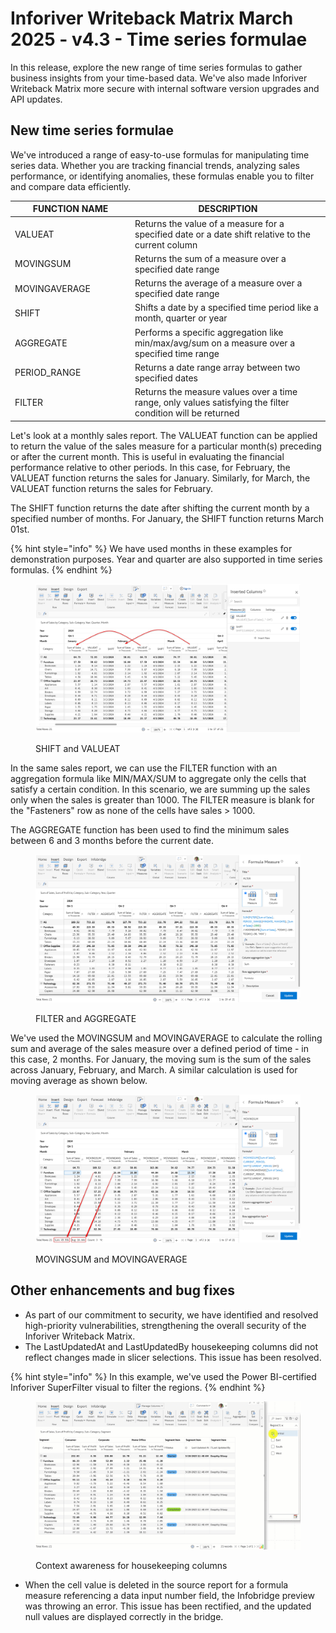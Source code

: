 # Inforiver Writeback Matrix March 2025 - v4.3 - Time series formulae

In this release, explore the new range of time series formulas to gather business insights from your time-based data. We've also made Inforiver Writeback Matrix more secure with internal software version upgrades and API updates.

## New time series formulae

We've introduced a range of easy-to-use formulas for manipulating time series data. Whether you are tracking financial trends, analyzing sales performance, or identifying anomalies, these formulas enable you to filter and compare data efficiently.

<table><thead><tr><th width="178">FUNCTION NAME</th><th>DESCRIPTION</th></tr></thead><tbody><tr><td>VALUEAT</td><td>Returns the value of a measure for a specified date or a date shift relative to the current column</td></tr><tr><td>MOVINGSUM</td><td>Returns the sum of a measure over a specified date range</td></tr><tr><td>MOVINGAVERAGE</td><td>Returns the average of a measure over a specified date range</td></tr><tr><td>SHIFT</td><td>Shifts a date by a specified time period like a month, quarter or year</td></tr><tr><td>AGGREGATE</td><td>Performs a specific aggregation like min/max/avg/sum on a measure over a specified time range</td></tr><tr><td>PERIOD_RANGE</td><td>Returns a date range array between two specified dates</td></tr><tr><td>FILTER</td><td>Returns the measure values over a time range, only values satisfying the filter condition will be returned</td></tr></tbody></table>



Let's look at a monthly sales report. The VALUEAT function can be applied to return the value of the sales measure for a particular month(s) preceding or after the current month. This is useful in evaluating the financial performance relative to other periods. In this case, for February, the VALUEAT function returns the sales for January. Similarly, for March, the VALUEAT function returns the sales for February.

The SHIFT function returns the date after shifting the current month by a specified number of months. For January, the SHIFT function returns March 01st.&#x20;

{% hint style="info" %}
We have used months in these examples for demonstration purposes. Year and quarter are also supported in time series formulas.
{% endhint %}

<figure><img src="../.gitbook/assets/image (1) (1) (1) (1) (1) (1) (1) (1) (1) (1) (1) (1) (1) (1) (1).png" alt=""><figcaption><p>SHIFT and VALUEAT</p></figcaption></figure>

In the same sales report, we can use the FILTER function with an aggregation formula like MIN/MAX/SUM to aggregate only the cells that satisfy a certain condition. In this scenario, we are summing up the sales only when the sales is greater than 1000. The FILTER measure is blank for the "Fasteners" row as none of the cells have sales > 1000.

The AGGREGATE function has been used to find the minimum sales between 6 and 3 months before the current date.&#x20;

<figure><img src="../.gitbook/assets/image (1365).png" alt=""><figcaption><p>FILTER and AGGREGATE</p></figcaption></figure>

We've used the MOVINGSUM and MOVINGAVERAGE to calculate the rolling sum and average of the sales measure over a defined period of time - in this case, 2 months. For January, the moving sum is the sum of the sales across January, February, and March. A similar calculation is used for moving average as shown below.

<figure><img src="../.gitbook/assets/image (2) (1) (1) (1) (1) (1) (1) (1) (1) (1).png" alt=""><figcaption><p>MOVINGSUM and MOVINGAVERAGE</p></figcaption></figure>

## Other enhancements and bug fixes

* As part of our commitment to security, we have identified and resolved high-priority vulnerabilities, strengthening the overall security of the Inforiver Writeback Matrix.
* The LastUpdatedAt and LastUpdatedBy housekeeping columns did not reflect changes made in slicer selections. This issue has been resolved.

{% hint style="info" %}
In this example, we've used the Power BI-certified Inforiver SuperFilter visual to filter the regions.
{% endhint %}

<figure><img src="../.gitbook/assets/Untitled Project.gif" alt=""><figcaption><p>Context awareness for housekeeping columns</p></figcaption></figure>

* When the cell value is deleted in the source report for a formula measure referencing a data input number field, the Infobridge preview was throwing an error.  This issue has been rectified, and the updated null values are displayed correctly in the bridge.

